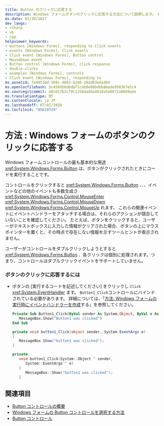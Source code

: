 ```yaml
---
title: Button のクリックに応答する
description: Windows フォームボタンのクリックに応答する方法について説明します。 Windows フォームボタンコントロールの最も基本的な用途は、ボタンがクリックされたときにコードを実行することです。
ms.date: 03/30/2017
dev_langs:
- csharp
- vb
- cpp
helpviewer_keywords:
- buttons [Windows Forms], responding to Click events
- events [Windows Forms], Click events
- Click event [Windows Forms], Button control
- MouseDown event
- Button control [Windows Forms], click response
- double-clicks
- examples [Windows Forms], controls
- Click event [Windows Forms], responding to
ms.assetid: 7a4951bd-369c-4662-b246-28ad83eda484
ms.openlocfilehash: 5c458d56dbd6f1cab8e88bdbb86ede958367e5c4
ms.sourcegitcommit: e02d17b2cf9c1258dadda4810a5e6072a0089aee
ms.translationtype: MT
ms.contentlocale: ja-JP
ms.lasthandoff: 07/01/2020
ms.locfileid: "85619729"
---
```

# <a name="how-to-respond-to-windows-forms-button-clicks"></a>方法 : Windows フォームのボタンのクリックに応答する
Windows フォームコントロールの最も基本的な用途 <xref:System.Windows.Forms.Button> は、ボタンがクリックされたときにコードを実行することです。  
  
 コントロールをクリックすると <xref:System.Windows.Forms.Button> 、、、イベントなどの他のイベントも多数生成さ <xref:System.Windows.Forms.Control.MouseEnter> <xref:System.Windows.Forms.Control.MouseDown> <xref:System.Windows.Forms.Control.MouseUp> れます。 これらの関連イベントにイベントハンドラーをアタッチする場合は、それらのアクションが競合していないことを確認してください。 たとえば、ボタンをクリックすると、ユーザーがテキストボックスに入力した情報がクリアされた場合、ボタンの上にマウスポインターを置くと、その時点で存在しない情報を示すツールヒントが表示されません。  
  
 ユーザーがコントロールをダブルクリックしようとすると <xref:System.Windows.Forms.Button> 、各クリックは個別に処理されます。つまり、コントロールはダブルクリックイベントをサポートしていません。  
  
### <a name="to-respond-to-a-button-click"></a>ボタンのクリックに応答するには  
  
- ボタンの [実行するコードを記述してください] をクリックし `Click` <xref:System.EventHandler> ます。 `Button1_Click`コントロールにバインドされている必要があります。 詳細については、「[方法: Windows フォームの実行時にイベントハンドラーを作成](../how-to-create-event-handlers-at-run-time-for-windows-forms.md)する」を参照してください。  
  
    ```vb  
    Private Sub Button1_Click(ByVal sender As System.Object, ByVal e As System.EventArgs) Handles Button1.Click  
       MessageBox.Show("Button1 was clicked")  
    End Sub  
    ```  
  
    ```csharp  
    private void button1_Click(object sender, System.EventArgs e)  
    {  
       MessageBox.Show("button1 was clicked");  
    }  
    ```  
  
    ```cpp  
    private:  
       void button1_Click(System::Object ^ sender,  
          System::EventArgs ^ e)  
       {  
          MessageBox::Show("button1 was clicked");  
       }  
    ```  
  
## <a name="see-also"></a>関連項目

- [Button コントロールの概要](button-control-overview-windows-forms.md)
- [Windows フォームの Button コントロールを選択する方法](ways-to-select-a-windows-forms-button-control.md)
- [Button コントロール](button-control-windows-forms.md)
